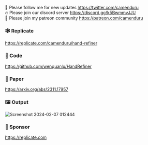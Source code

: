 🐣 Please follow me for new updates https://twitter.com/camenduru <br />
🔥 Please join our discord server https://discord.gg/k5BwmmvJJU <br />
🥳 Please join my patreon community https://patreon.com/camenduru <br />

### 🕸 Replicate
https://replicate.com/camenduru/hand-refiner

### 🧬 Code
https://github.com/wenquanlu/HandRefiner

### 📄 Paper
https://arxiv.org/abs/2311.17957

### 🖼 Output
![Screenshot 2024-02-07 012444](https://github.com/camenduru/HandRefiner-replicate/assets/54370274/a044fd7d-fa81-4d34-8083-648a6c13c348)

### 🏢 Sponsor
https://replicate.com
